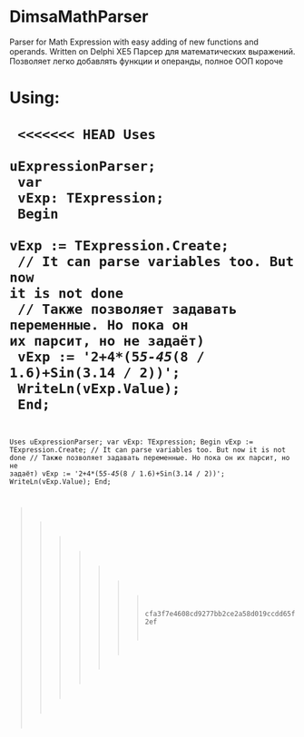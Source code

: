 # DimsaMathParser
Parser for Math Expression with easy adding of new functions and operands. Written on Delphi XE5
Парсер для математических выражений. Позволяет легко добавлять функции и операнды, полное ООП короче
<br />

Using:<br />
<br />
<Code>
<<<<<<< HEAD
Uses<br />
	uExpressionParser;<br />
var<br />
	vExp: TExpression;<br />
Begin<br />
	vExp := TExpression.Create;<br />
	// It can parse variables too. But now it is not done<br />
	// Также позволяет задавать переменные. Но пока он их парсит, но не задаёт)<br />
	vExp := '2+4*(5*5-45*(8 / 1.6)+Sin(3.14 / 2))';<br />
	WriteLn(vExp.Value);<br />
End;<br />
=======
Uses
	uExpressionParser;
var
	vExp: TExpression;
Begin
	vExp := TExpression.Create;
	// It can parse variables too. But now it is not done
	// Также позволяет задавать переменные. Но пока он их парсит, но не задаёт)
	vExp := '2+4*(5*5-45*(8 / 1.6)+Sin(3.14 / 2))';
	WriteLn(vExp.Value);
End;
>>>>>>> cfa3f7e4608cd9277bb2ce2a58d019ccdd65f2ef
</Code>

